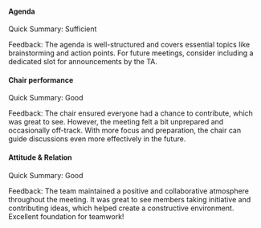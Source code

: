 
#### Agenda 
Quick Summary: Sufficient

Feedback:
The agenda is well-structured and covers essential topics like brainstorming and action points. For future meetings, consider including a dedicated slot for announcements by the TA.


#### Chair performance
Quick Summary: Good

Feedback: 
The chair ensured everyone had a chance to contribute, which was great to see. However, the meeting felt a bit unprepared and occasionally off-track. With more focus and preparation, the chair can guide discussions even more effectively in the future.


#### Attitude & Relation
Quick Summary: Good

Feedback: The team maintained a positive and collaborative atmosphere throughout the meeting. It was great to see members taking initiative and contributing ideas, which helped create a constructive environment. Excellent foundation for teamwork!

